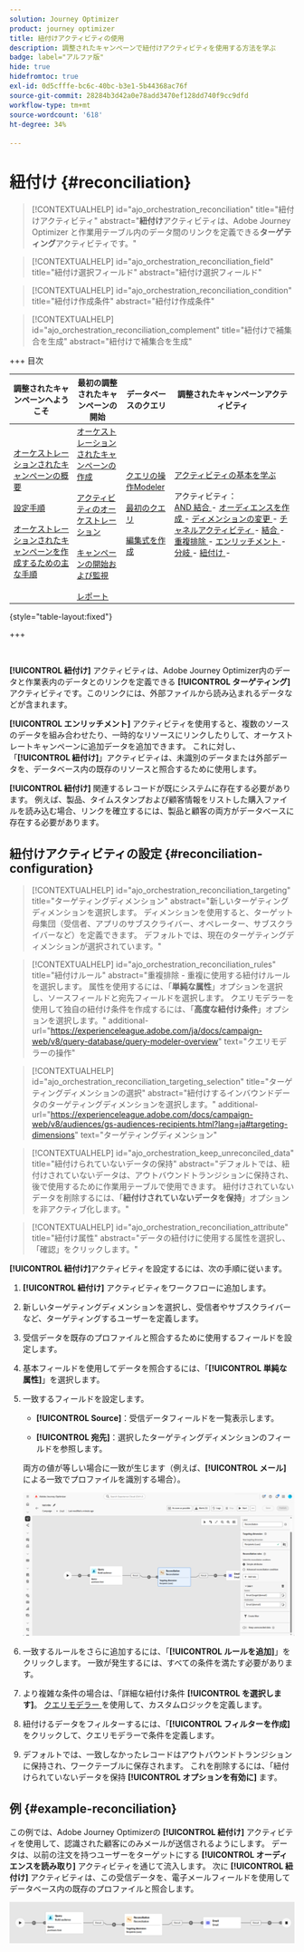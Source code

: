 ```yaml
---
solution: Journey Optimizer
product: journey optimizer
title: 紐付けアクティビティの使用
description: 調整されたキャンペーンで紐付けアクティビティを使用する方法を学ぶ
badge: label="アルファ版"
hide: true
hidefromtoc: true
exl-id: 0d5cfffe-bc6c-40bc-b3e1-5b44368ac76f
source-git-commit: 28284b3d42a0e78add3470ef128dd740f9cc9dfd
workflow-type: tm+mt
source-wordcount: '618'
ht-degree: 34%

---
```


# 紐付け {#reconciliation}

>[!CONTEXTUALHELP]
>id="ajo_orchestration_reconciliation"
>title="紐付けアクティビティ"
>abstract="**紐付け**&#x200B;アクティビティは、Adobe Journey Optimizer と作業用テーブル内のデータ間のリンクを定義できる&#x200B;**ターゲティング**&#x200B;アクティビティです。"

>[!CONTEXTUALHELP]
>id="ajo_orchestration_reconciliation_field"
>title="紐付け選択フィールド"
>abstract="紐付け選択フィールド"

>[!CONTEXTUALHELP]
>id="ajo_orchestration_reconciliation_condition"
>title="紐付け作成条件"
>abstract="紐付け作成条件"

>[!CONTEXTUALHELP]
>id="ajo_orchestration_reconciliation_complement"
>title="紐付けで補集合を生成"
>abstract="紐付けで補集合を生成"

+++ 目次

| 調整されたキャンペーンへようこそ | 最初の調整されたキャンペーンの開始 | データベースのクエリ | 調整されたキャンペーンアクティビティ |
|---|---|---|---|
| [ オーケストレーションされたキャンペーンの概要 ](../gs-orchestrated-campaigns.md)<br/><br/>[ 設定手順 ](../configuration-steps.md)<br/><br/>[ オーケストレーションされたキャンペーンを作成するための主な手順 ](../gs-campaign-creation.md) | [ オーケストレーションされたキャンペーンの作成 ](../create-orchestrated-campaign.md)<br/><br/>[ アクティビティのオーケストレーション ](../orchestrate-activities.md)<br/><br/>[ キャンペーンの開始および監視 ](../start-monitor-campaigns.md)<br/><br/>[ レポート ](../reporting-campaigns.md) | [ クエリの操作Modeler](../orchestrated-rule-builder.md)<br/><br/>[ 最初のクエリ ](../build-query.md)<br/><br/>[ 編集式を作成 ](../edit-expressions.md) | [ アクティビティの基本を学ぶ ](about-activities.md)<br/><br/> アクティビティ：<br/>[AND 結合 ](and-join.md) - [ オーディエンスを作成 ](build-audience.md) - [ ディメンションの変更 ](change-dimension.md) - [ チャネルアクティビティ ](channels.md) - [ 結合 ](combine.md) - [ 重複排除 ](deduplication.md) - [ エンリッチメント ](enrichment.md) - [ 分岐 ](fork.md) - [ 紐付け ](reconciliation.md) [ ](split.md) [ ](wait.md) - |

{style="table-layout:fixed"}

+++

<br/>

**[!UICONTROL 紐付け]** アクティビティは、Adobe Journey Optimizer内のデータと作業表内のデータとのリンクを定義できる **[!UICONTROL ターゲティング]** アクティビティです。このリンクには、外部ファイルから読み込まれるデータなどが含まれます。

**[!UICONTROL エンリッチメント]** アクティビティを使用すると、複数のソースのデータを組み合わせたり、一時的なリソースにリンクしたりして、オーケストレートキャンペーンに追加データを追加できます。 これに対し、「**[!UICONTROL 紐付け]**」アクティビティは、未識別のデータまたは外部データを、データベース内の既存のリソースと照合するために使用します。

**[!UICONTROL 紐付け]** 関連するレコードが既にシステムに存在する必要があります。 例えば、製品、タイムスタンプおよび顧客情報をリストした購入ファイルを読み込む場合、リンクを確立するには、製品と顧客の両方がデータベースに存在する必要があります。

## 紐付けアクティビティの設定 {#reconciliation-configuration}

>[!CONTEXTUALHELP]
>id="ajo_orchestration_reconciliation_targeting"
>title="ターゲティングディメンション"
>abstract="新しいターゲティングディメンションを選択します。 ディメンションを使用すると、ターゲット母集団（受信者、アプリのサブスクライバー、オペレーター、サブスクライバーなど）を定義できます。 デフォルトでは、現在のターゲティングディメンションが選択されています。"

>[!CONTEXTUALHELP]
>id="ajo_orchestration_reconciliation_rules"
>title="紐付けルール"
>abstract="重複排除 - 重複に使用する紐付けルールを選択します。 属性を使用するには、「**単純な属性**」オプションを選択し、ソースフィールドと宛先フィールドを選択します。 クエリモデラーを使用して独自の紐付け条件を作成するには、「**高度な紐付け条件**」オプションを選択します。"
>additional-url="https://experienceleague.adobe.com/ja/docs/campaign-web/v8/query-database/query-modeler-overview" text="クエリモデラーの操作"

>[!CONTEXTUALHELP]
>id="ajo_orchestration_reconciliation_targeting_selection"
>title="ターゲティングディメンションの選択"
>abstract="紐付けするインバウンドデータのターゲティングディメンションを選択します。"
>additional-url="https://experienceleague.adobe.com/docs/campaign-web/v8/audiences/gs-audiences-recipients.html?lang=ja#targeting-dimensions" text="ターゲティングディメンション"

>[!CONTEXTUALHELP]
>id="ajo_orchestration_keep_unreconciled_data"
>title="紐付けられていないデータの保持"
>abstract="デフォルトでは、紐付けされていないデータは、アウトバウンドトランジションに保持され、後で使用するために作業用テーブルで使用できます。 紐付けされていないデータを削除するには、「**紐付けされていないデータを保持**」オプションを非アクティブ化します。"

>[!CONTEXTUALHELP]
>id="ajo_orchestration_reconciliation_attribute"
>title="紐付け属性"
>abstract="データの紐付けに使用する属性を選択し、「確認」をクリックします。"

**[!UICONTROL 紐付け]**&#x200B;アクティビティを設定するには、次の手順に従います。

1. **[!UICONTROL 紐付け]** アクティビティをワークフローに追加します。

1. 新しいターゲティングディメンションを選択し、受信者やサブスクライバーなど、ターゲティングするユーザーを定義します。

1. 受信データを既存のプロファイルと照合するために使用するフィールドを設定します。

1. 基本フィールドを使用してデータを照合するには、「**[!UICONTROL 単純な属性]**」を選択します。

1. 一致するフィールドを設定します。

   * **[!UICONTROL Source]**：受信データフィールドを一覧表示します。

   * **[!UICONTROL 宛先]**：選択したターゲティングディメンションのフィールドを参照します。

   両方の値が等しい場合に一致が生じます（例えば、**[!UICONTROL メール]** による一致でプロファイルを識別する場合）。

   ![](../assets/workflow-reconciliation-criteria.png)

1. 一致するルールをさらに追加するには、「**[!UICONTROL ルールを追加]**」をクリックします。 一致が発生するには、すべての条件を満たす必要があります。

1. より複雑な条件の場合は、「詳細な紐付け条件 **[!UICONTROL を選択します]**。 [ クエリモデラー ](../orchestrated-rule-builder.md) を使用して、カスタムロジックを定義します。

1. 紐付けるデータをフィルターするには、「**[!UICONTROL フィルターを作成]** をクリックして、クエリモデラーで条件を定義します。

1. デフォルトでは、一致しなかったレコードはアウトバウンドトランジションに保持され、ワークテーブルに保存されます。 これを削除するには、「紐付けられていないデータを保持 **[!UICONTROL オプションを有効に]** ます。

## 例 {#example-reconciliation}

この例では、Adobe Journey Optimizerの **[!UICONTROL 紐付け]** アクティビティを使用して、認識された顧客にのみメールが送信されるようにします。 データは、以前の注文を持つユーザーをターゲットにする **[!UICONTROL オーディエンスを読み取り]** アクティビティを通じて流入します。 次に **[!UICONTROL 紐付け]** アクティビティは、この受信データを、電子メールフィールドを使用してデータベース内の既存のプロファイルと照合します。

![](../assets/workflow-reconciliation-sample-1.0.png)

